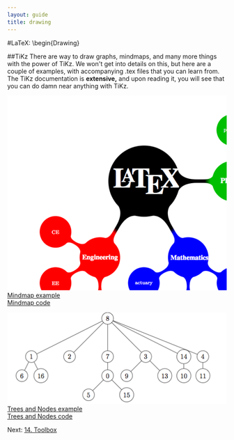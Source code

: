 ```yaml
---
layout: guide
title: drawing
---
```

#LaTeX: \begin{Drawing}

##TiKz
There are way to draw graphs, mindmaps, and many more things with the power of TiKz.  We won't get into details on this, but here are a couple of examples, with accompanying .tex files that you can learn from.  The TiKz documentation is **extensive,** and upon reading it, you will see that you can do damn near anything with TiKz.

![A1](/images/latex/mindmap.png)  
[Mindmap example](/files/latex/mindmap.pdf)  
[Mindmap code](/files/latex/mindmap.tex)  

![A2](/images/latex/tree.png)  
[Trees and Nodes example](/files/latex/hw3.pdf)  
[Trees and Nodes code](/files/latex/hw3.tex)  


Next: [14. Toolbox](/latexPresentation/toolbox.html)
